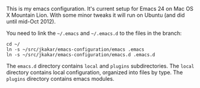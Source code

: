 This is my emacs configuration.  It's current setup for Emacs 24 on
Mac OS X Mountain Lion.  With some minor tweaks it will run on Ubuntu
(and did until mid-Oct 2012).

You need to link the `~/.emacs` and `~/.emacs.d` to the files in the
branch:

    cd ~/
    ln -s ~/src/jkakar/emacs-configuration/emacs .emacs
    ln -s ~/src/jkakar/emacs-configuration/emacs.d .emacs.d

The `emacs.d` directory contains `local` and `plugins` subdirectories.
The `local` directory contains local configuration, organized into
files by type.  The `plugins` directory contains emacs modules.
